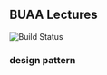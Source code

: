 ## BUAA Lectures
![Build Status](https://travis-ci.org/feuyeux/buaa-lectures.svg?branch=master)

### design pattern
